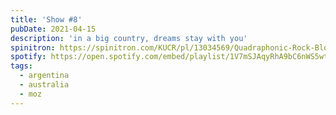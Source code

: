 ```yaml
---
title: 'Show #8'
pubDate: 2021-04-15
description: 'in a big country, dreams stay with you'
spinitron: https://spinitron.com/KUCR/pl/13034569/Quadraphonic-Rock-Block
spotify: https://open.spotify.com/embed/playlist/1V7mSJAqyRhA9bC6nWS5wt
tags:
  - argentina
  - australia
  - moz
---
```

